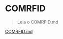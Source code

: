 # COMRFID

> Leia o COMRFID.md

<a href="https://github.com/Guilhermepereirafonseca/TCC_COMRFID/blob/main/COMRFID/COMRFID.md#fun%C3%A7%C3%B5es">COMRFID.md</a>
